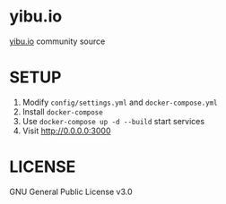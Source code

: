 # yibu.io

[yibu.io](https://yibu.io) community source

# SETUP

1. Modify `config/settings.yml` and `docker-compose.yml`
2. Install `docker-compose`
3. Use `docker-compose up -d --build` start services
4. Visit http://0.0.0.0:3000

# LICENSE

GNU General Public License v3.0